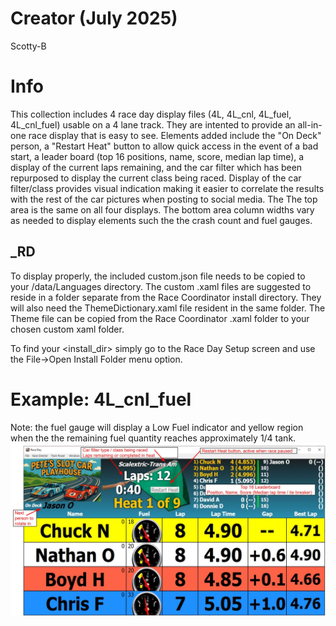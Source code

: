# Creator (July 2025)
Scotty-B

# Info
This collection includes 4 race day display files (4L, 4L_cnl, 4L_fuel, 4L_cnl_fuel) usable on a 4 lane track.  They are intented to provide an all-in-one race display that is easy to see.  Elements added include the "On Deck" person, a "Restart Heat" button to allow quick access in the event of a bad start, a leader board (top 16 positions, name, score, median lap time), a display of the current laps remaining, and the car filter which has been repurposed to display the current class being raced.  Display of the car filter/class provides visual indication making it easier to correlate the results with the rest of the car pictures when posting to social media.  The The top area is the same on all four displays.  The bottom area column widths vary as needed to display elements such the the crash count and fuel gauges.

## _RD
To display properly, the included custom.json file needs to be copied to your <install directory>/data/Languages directory.  The custom .xaml files are suggested to reside in a folder separate from the Race Coordinator install directory.  They will also need the ThemeDictionary.xaml file resident in the same folder.  The Theme file can be copied from the Race Coordinator .xaml folder to your chosen custom xaml folder.

To find your <install_dir> simply go to the Race Day Setup screen and use the File->Open Install Folder menu option.  

# Example: 4L_cnl_fuel
Note: the fuel gauge will display a Low Fuel indicator and yellow region when the the remaining fuel quantity reaches approximately 1/4 tank.
![alt text](./screenshot_PPH-Raceday.jpg)

